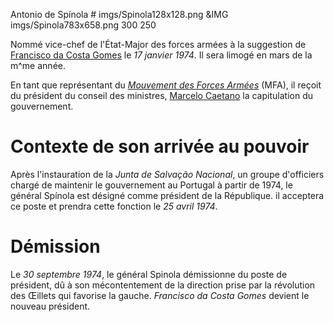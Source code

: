 Antonio de Spínola # imgs/Spinola128x128.png
&IMG imgs/Spinola783x658.png 300 250

Nommé vice-chef de l'État-Major des forces armées à la suggestion de [ Francisco da Costa Gomes](TODO) le *17 janvier 1974*. Il sera limogé en mars de la m^me année.

En tant que représentant du *[Mouvement des Forces Armées](TODO)* (MFA), il reçoit du président du conseil des ministres, [Marcelo Caetano](articles/Marcelo_Caetano.md) la capitulation du gouvernement.

# Contexte de son arrivée au pouvoir

Après l'instauration de la *Junta de Salvação Nacional*, un groupe d'officiers chargé de maintenir le gouvernement au Portugal à partir de 1974, le général Spínola est désigné comme président de la République. il acceptera ce poste et prendra cette fonction le *25 avril 1974*.

# Démission

Le *30 septembre 1974*, le général Spinola démissionne du poste de président, dû à son mécontentement de la direction prise par la révolution des Œillets qui favorise la gauche. *Francisco da Costa Gomes* devient le nouveau président.